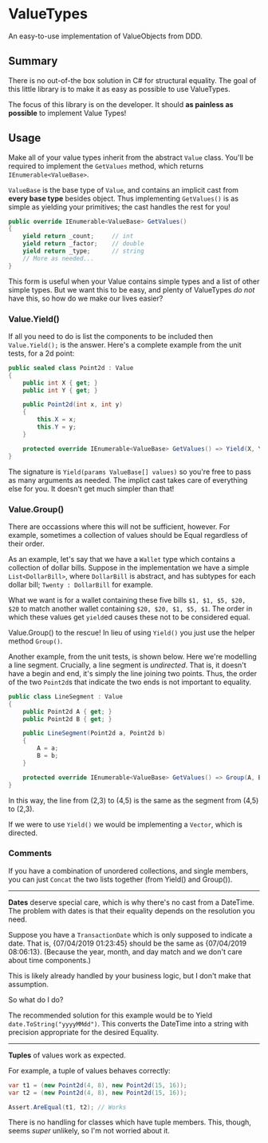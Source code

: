 # ValueTypes
An easy-to-use implementation of ValueObjects from DDD.

## Summary

There is no out-of-the box solution in C# for structural equality.
The goal of this little library is to make it as easy as possible to use
ValueTypes.

The focus of this library is on the developer.
It should **as painless as possible** to implement Value Types!

## Usage

Make all of your value types inherit from the abstract `Value` class.
You'll be required to implement the `GetValues` method, which returns `IEnumerable<ValueBase>`.

`ValueBase` is the base type of `Value`, and contains an implicit cast from **every base type**
besides object.
Thus implementing `GetValues()` is as simple as yielding your primitives;
the cast handles the rest for you!

``` csharp
public override IEnumerable<ValueBase> GetValues()
{
    yield return _count;     // int
    yield return _factor;    // double
    yield return _type;      // string
    // More as needed...
}
```

This form is useful when your Value contains simple types and a list of other simple types.
But we want this to be easy, and plenty of ValueTypes *do not* have this,
so how do we make our lives easier?

### Value.Yield()

If all you need to do is list the components to be included then `Value.Yield();` is the answer.
Here's a complete example from the unit tests, for a 2d point:

``` csharp
public sealed class Point2d : Value
{
    public int X { get; }
    public int Y { get; }

    public Point2d(int x, int y)
    {
        this.X = x;
        this.Y = y;
    }

    protected override IEnumerable<ValueBase> GetValues() => Yield(X, Y);
}
```

The signature is `Yield(params ValueBase[] values)` so you're free to pass as many
arguments as needed. The implict cast takes care of everything else for you.
It doesn't get much simpler than that!

### Value.Group()

There are occassions where this will not be sufficient, however.
For example, sometimes a collection of values should be Equal regardless of their order.

As an example, let's say that we have a `Wallet` type which contains a collection of dollar bills.
Suppose in the implementation we have a simple `List<DollarBill>`,
where `DollarBill` is abstract, and has subtypes for each dollar bill;
`Twenty : DollarBill` for example.

What we want is for a wallet containing these five bills `$1, $1, $5, $20, $20`
to match another wallet containing `$20, $20, $1, $5, $1`.
The order in which these values get `yield`ed causes these not to be considered equal.

Value.Group() to the rescue!
In lieu of using `Yield()` you just use the helper method `Group()`.

Another example, from the unit tests, is shown below.
Here we're modelling a line segment.
Crucially, a line segment is *undirected*.
That is, it doesn't have a begin and end, it's simply the line joining two points.
Thus, the order of the two `Point2d`s that indicate the two ends is not important to equality.

``` csharp
public class LineSegment : Value
{
    public Point2d A { get; }
    public Point2d B { get; }

    public LineSegment(Point2d a, Point2d b)
    {
        A = a;
        B = b;
    }

    protected override IEnumerable<ValueBase> GetValues() => Group(A, B);
}
```

In this way, the line from (2,3) to (4,5) is the same as
the segment from (4,5) to (2,3).

If we were to use `Yield()` we would be implementing a `Vector`, which is directed.

### Comments

If you have a combination of unordered collections, and single members, you can just
`Concat` the two lists together (from Yield() and Group()).

----

**Dates** deserve special care, which is why there's no cast from a DateTime.
The problem with dates is that their equality depends on the resolution you need.

Suppose you have a `TransactionDate` which is only supposed to indicate a date.
That is, {07/04/2019 01:23:45} should be the same as {07/04/2019 08:06:13}.
(Because the year, month, and day match and we don't care about time components.)

This is likely already handled by your business logic, but I don't make that assumption.

So what do I do?

The recommended solution for this example would be to Yield
`date.ToString("yyyyMMdd")`.
This converts the DateTime into a string with precision appropriate for the desired Equality.

----

**Tuples** of values work as expected.

For example, a tuple of values behaves correctly:
``` csharp
var t1 = (new Point2d(4, 8), new Point2d(15, 16));
var t2 = (new Point2d(4, 8), new Point2d(15, 16));

Assert.AreEqual(t1, t2); // Works
```

There is no handling for classes which have tuple members.
This, though, seems *super* unlikely, so I'm not worried about it.